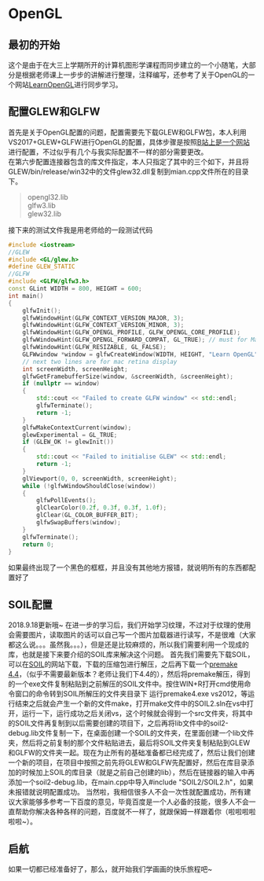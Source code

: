 # OpenGL
## 最初的开始
这个是由于在大三上学期所开的计算机图形学课程而同步建立的一个小随笔，大部分是根据老师课上一步步的讲解进行整理，注释编写，还参考了关于OpenGL的一个网站[LearnOpenGL](https://learnopengl-cn.readthedocs.io/zh/latest/01%20Getting%20started/04%20Hello%20Triangle/)进行同步学习。<br>
## 配置GLEW和GLFW
首先是关于OpenGL配置的问题，配置需要先下载GLEW和GLFW包，本人利用VS2017+GLEW+GLFW进行OpenGL的配置，具体步骤是按照[B站上是一个网站](https://www.bilibili.com/read/cv183332)进行配置，不过似乎有几个与我实际配置不一样的部分需要更改。<br>
在第六步配置连接器包含的库文件指定，本人只指定了其中的三个如下，并且将GLEW/bin/release/win32中的文件glew32.dll复制到mian.cpp文件所在的目录下。<br>
>opengl32.lib<br>
>glfw3.lib<br>
>glew32.lib<br>

接下来的测试文件我是用老师给的一段测试代码
```cpp
#include <iostream>
//GLEW
#include <GL/glew.h>
#define GLEW_STATIC
//GLFW
#include <GLFW/glfw3.h>
const GLint WIDTH = 800, HEIGHT = 600;
int main()
{
	glfwInit();
	glfwWindowHint(GLFW_CONTEXT_VERSION_MAJOR, 3);
	glfwWindowHint(GLFW_CONTEXT_VERSION_MINOR, 3);
	glfwWindowHint(GLFW_OPENGL_PROFILE, GLFW_OPENGL_CORE_PROFILE);
	glfwWindowHint(GLFW_OPENGL_FORWARD_COMPAT, GL_TRUE); // must for Mac
	glfwWindowHint(GLFW_RESIZABLE, GL_FALSE);
	GLFWwindow *window = glfwCreateWindow(WIDTH, HEIGHT, "Learn OpenGL", nullptr,nullptr);
	// next two lines are for mac retina display
	int screenWidth, screenHeight;
	glfwGetFramebufferSize(window, &screenWidth, &screenHeight);
	if (nullptr == window)
	{
		std::cout << "Failed to create GLFW window" << std::endl;
		glfwTerminate();
		return -1;
	}
	glfwMakeContextCurrent(window);
	glewExperimental = GL_TRUE;
	if (GLEW_OK != glewInit())
	{
		std::cout << "Failed to initialise GLEW" << std::endl;
		return -1;
	}
	glViewport(0, 0, screenWidth, screenHeight);
	while (!glfwWindowShouldClose(window))
	{
		glfwPollEvents();
		glClearColor(0.2f, 0.3f, 0.3f, 1.0f);
		glClear(GL_COLOR_BUFFER_BIT);
		glfwSwapBuffers(window);
	}
	glfwTerminate();
	return 0;
}
```
如果最终出现了一个黑色的框框，并且没有其他地方报错，就说明所有的东西都配置好了

## SOIL配置
2018.9.18更新哦~
在进一步的学习后，我们开始学习纹理，不过对于纹理的使用会需要图片，读取图片的话可以自己写一个图片加载器进行读写，不是很难（大家都这么说。。。虽然我。。。），但是还是比较麻烦的，所以我们需要利用一个现成的库，也就是接下来要介绍的SOIL库来解决这个问题。
首先我们需要先下载SOIL，可以在[SOIL](http://www.lonesock.net/soil.html)的网站下载，下载的压缩包进行解压，之后再下载一个[premake 4.4](https://premake.github.io/download.html#v4)，（似乎不需要最新版本？老师让我们下4.4的），然后将premake解压，得到的一个exe文件复制粘贴到之前解压的SOIL文件中。按住WIN+R打开cmd使用命令窗口的命令转到SOIL所解压的文件夹目录下 运行premake4.exe vs2012，等运行结束之后就会产生一个新的文件make，打开make文件中的SOIL2.sln在vs中打开，运行一下，运行成功之后关闭vs，这个时候就会得到一个src文件夹，将其中的SOIL文件再复制到以后需要创建的项目下，之后再将lib文件中的soil2-debug.lib文件复制一下，在桌面创建一个SOIL的文件夹，在里面创建一个lib文件夹，然后将之前复制的那个文件粘贴进去，最后将SOIL文件夹复制粘贴到GLEW和GLFW的文件夹一起。现在为止所有的基础准备都已经完成了，然后让我们创建一个新的项目，在项目中按照之前先将GLEW和GLFW先配置好，然后在库目录添加的时候加上SOIL的库目录（就是之前自己创建的lib），然后在链接器的输入中再添加一个soil2-debug.lib，在main.cpp中导入#include "SOIL2/SOIL2.h"，如果未报错就说明配置成功。
当然啦，我相信很多人不会一次性就配置成功，所有建议大家能够多参考一下百度的意见，毕竟百度是一个人必备的技能，很多人不会一直帮助你解决各种各样的问题，百度就不一样了，就跟保姆一样跟着你（啦啦啦啦啦啦~）。

## 启航
如果一切都已经准备好了，那么，就开始我们学画画的快乐旅程吧~
